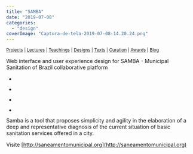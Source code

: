 ```yaml
---
title: "SAMBA"
date: "2019-07-08"
categories: 
  - "design"
coverImage: "Captura-de-tela-2019-07-08-14.20.24.png"
---
```


<small>[Projects](../projects.html) | [Lectures](../lectures.html) | [Teachings](../teachings.html) | [Designs](../designs.html) | [Texts](../texts.html) | [Curation](../curation.html) | [Awards](../awards.html) | <a href="https://readruiz.medium.com/" target="_blank">Blog</a></small>

Web interface and user experience design for SAMBA - Municipal Sanitation of Brazil collaborative platform

- <a href="https://thisismyart.eratudomato.online/wp-content/uploads/sites/11/2019/07/Captura-de-tela-2019-07-08-14.20.40-1024x539.png"><img src="images/Captura-de-tela-2019-07-08-14.20.40-1024x539.png" alt="" /></a>
    
- <a href="https://thisismyart.eratudomato.online/wp-content/uploads/sites/11/2019/07/Captura-de-tela-2019-07-08-14.20.24-1024x533.png"><img src="images/Captura-de-tela-2019-07-08-14.20.24-1024x533.png" alt="" /></a>
    
- <a href="https://thisismyart.eratudomato.online/wp-content/uploads/sites/11/2019/07/Captura-de-tela-2019-07-08-14.22.04-1024x539.png"><img src="images/Captura-de-tela-2019-07-08-14.22.04-1024x539.png" alt="" /></a>
    
- <a href="https://thisismyart.eratudomato.online/wp-content/uploads/sites/11/2019/07/Captura-de-tela-2019-07-08-14.22.35-1024x532.png"><img src="images/Captura-de-tela-2019-07-08-14.22.35-1024x532.png" alt="" /></a>
    

Samba is a tool that proposes simplicity and agility in the elaboration of a deep and representative diagnosis of the current situation of basic sanitation services offered in a city.

Visite [http://saneamentomunicipal.org](http://saneamentomunicipal.org)
